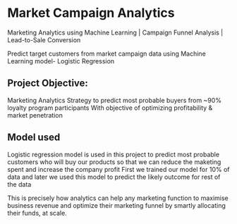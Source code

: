 # Market Campaign Analytics
Marketing Analytics using Machine Learning | Campaign Funnel Analysis | Lead-to-Sale Conversion

Predict target customers from market campaign data using Machine Learning model- Logistic Regression

## Project Objective:
Marketing Analytics Strategy to predict most probable buyers from ~90% loyalty program participants 
With objective of optimizing profitability & market penetration

## Model used 
Logistic regression model is used in this project to predict most probable customers who will buy our products so that we can reduce the maketing spent and increase the company profit
First we trained our model for 10% of data and later we used this model to predict the likely outcome for rest of the data

This is precisely how analytics can help any marketing function to maximise business revenue and optimize their marketing funnel by smartly allocating their funds, at scale.
